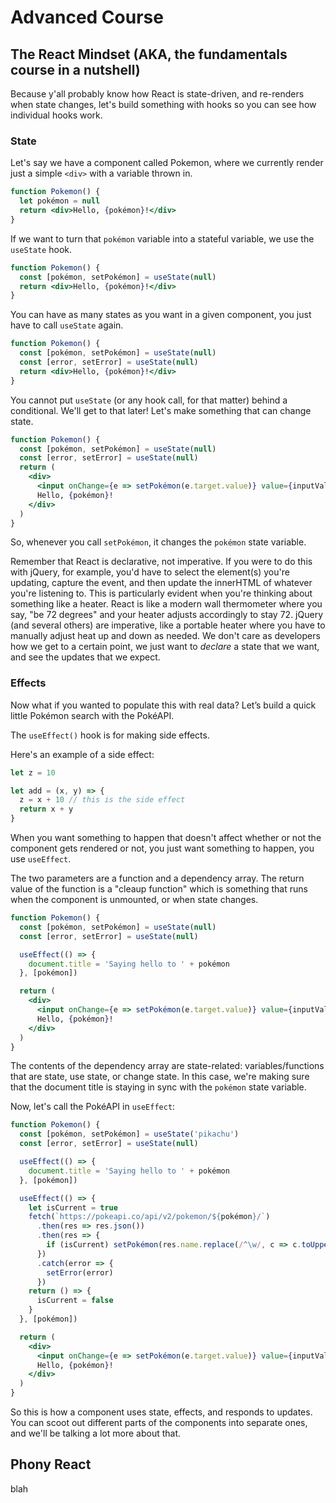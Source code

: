 # Advanced Course

## The React Mindset (AKA, the fundamentals course in a nutshell)

Because y'all probably know how React is state-driven, and re-renders when state changes,
let's build something with hooks so you can see how individual hooks work.

### State

Let's say we have a component called Pokemon, where we currently render just a simple
`<div>` with a variable thrown in.

```jsx
function Pokemon() {
  let pokémon = null
  return <div>Hello, {pokémon}!</div>
}
```

If we want to turn that `pokémon` variable into a stateful variable, we use the `useState` hook.

```jsx
function Pokemon() {
  const [pokémon, setPokémon] = useState(null)
  return <div>Hello, {pokémon}!</div>
}
```

You can have as many states as you want in a given component, you just have to call `useState` again.

```jsx
function Pokemon() {
  const [pokémon, setPokémon] = useState(null)
  const [error, setError] = useState(null)
  return <div>Hello, {pokémon}!</div>
}
```

You cannot put `useState` (or any hook call, for that matter) behind a conditional. We'll get to that later!
Let's make something that can change state.

```jsx
function Pokemon() {
  const [pokémon, setPokémon] = useState(null)
  const [error, setError] = useState(null)
  return (
    <div>
      <input onChange={e => setPokémon(e.target.value)} value={inputValue} type="text" />
      Hello, {pokémon}!
    </div>
  )
}
```

So, whenever you call `setPokémon`, it changes the `pokémon` state variable.

Remember that React is declarative, not imperative. If you were to do this with jQuery,
for example, you'd have to select the element(s) you're updating, capture the event,
and then update the innerHTML of whatever you're listening to. This is particularly
evident when you're thinking about something like a heater. React is like a modern
wall thermometer where you say, "be 72 degrees" and your heater adjusts accordingly
to stay 72. jQuery (and several others) are imperative, like a portable heater where
you have to manually adjust heat up and down as needed. We don't care as developers how
we get to a certain point, we just want to _declare_ a state that we want, and see the
updates that we expect.

### Effects

Now what if you wanted to populate this with real data? Let’s build a quick little
Pokémon search with the PokéAPI.

The `useEffect()` hook is for making side effects.

Here's an example of a side effect:

```js
let z = 10

let add = (x, y) => {
  z = x + 10 // this is the side effect
  return x + y
}
```

When you want something to happen that doesn't affect whether or not the component gets rendered or not, you just want something to happen, you use `useEffect`.

The two parameters are a function and a dependency array. The return value of the function is a "cleaup function" which is something that runs when the component
is unmounted, or when state changes.

```jsx
function Pokemon() {
  const [pokémon, setPokémon] = useState(null)
  const [error, setError] = useState(null)

  useEffect(() => {
    document.title = 'Saying hello to ' + pokémon
  }, [pokémon])

  return (
    <div>
      <input onChange={e => setPokémon(e.target.value)} value={inputValue} type="text" />
      Hello, {pokémon}!
    </div>
  )
}
```

The contents of the dependency array are state-related: variables/functions that are
state, use state, or change state. In this case, we're making sure that the document
title is staying in sync with the `pokémon` state variable.

Now, let's call the PokéAPI in `useEffect`:

```jsx
function Pokemon() {
  const [pokémon, setPokémon] = useState('pikachu')
  const [error, setError] = useState(null)

  useEffect(() => {
    document.title = 'Saying hello to ' + pokémon
  }, [pokémon])

  useEffect(() => {
    let isCurrent = true
    fetch(`https://pokeapi.co/api/v2/pokemon/${pokémon}/`)
      .then(res => res.json())
      .then(res => {
        if (isCurrent) setPokémon(res.name.replace(/^\w/, c => c.toUpperCase())) // capitalizing name
      })
      .catch(error => {
        setError(error)
      })
    return () => {
      isCurrent = false
    }
  }, [pokémon])

  return (
    <div>
      <input onChange={e => setPokémon(e.target.value)} value={inputValue} type="text" />
      Hello, {pokémon}!
    </div>
  )
}
```

So this is how a component uses state, effects, and responds to updates. You can scoot out different parts
of the components into separate ones, and we'll be talking a lot more about that.

## Phony React

blah
